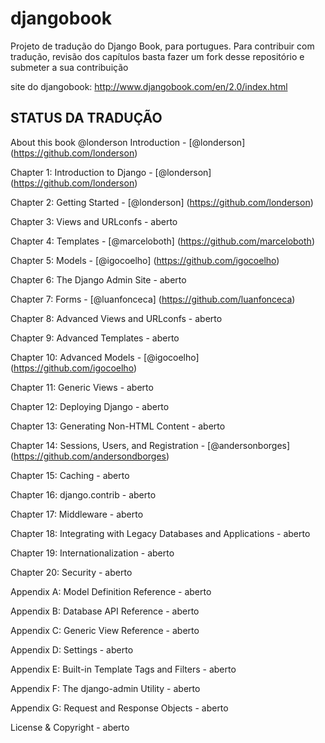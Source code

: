 djangobook
==========

Projeto de tradução do Django Book,  para portugues. Para contribuir com tradução, revisão dos capítulos basta fazer um fork
desse repositório e submeter a sua contribuição

site do djangobook:
http://www.djangobook.com/en/2.0/index.html

STATUS DA TRADUÇÃO
------------------


About this book @londerson
Introduction - [@londerson] (https://github.com/londerson)

Chapter 1: Introduction to Django - [@londerson] (https://github.com/londerson)

Chapter 2: Getting Started - [@londerson] (https://github.com/londerson)

Chapter 3: Views and URLconfs - aberto

Chapter 4: Templates - [@marceloboth] (https://github.com/marceloboth)

Chapter 5: Models - [@igocoelho] (https://github.com/igocoelho)

Chapter 6: The Django Admin Site - aberto

Chapter 7: Forms - [@luanfonceca] (https://github.com/luanfonceca)

Chapter 8: Advanced Views and URLconfs - aberto

Chapter 9: Advanced Templates - aberto

Chapter 10: Advanced Models - [@igocoelho] (https://github.com/igocoelho)

Chapter 11: Generic Views - aberto

Chapter 12: Deploying Django - aberto

Chapter 13: Generating Non-HTML Content - aberto

Chapter 14: Sessions, Users, and Registration - [@andersonborges] (https://github.com/andersondborges)

Chapter 15: Caching - aberto

Chapter 16: django.contrib - aberto

Chapter 17: Middleware - aberto

Chapter 18: Integrating with Legacy Databases and Applications - aberto

Chapter 19: Internationalization - aberto

Chapter 20: Security - aberto

Appendix A: Model Definition Reference - aberto

Appendix B: Database API Reference - aberto

Appendix C: Generic View Reference - aberto

Appendix D: Settings - aberto

Appendix E: Built-in Template Tags and Filters - aberto

Appendix F: The django-admin Utility - aberto

Appendix G: Request and Response Objects - aberto

License & Copyright - aberto



